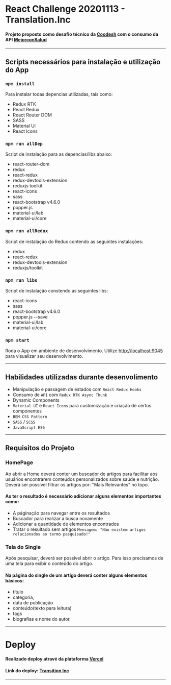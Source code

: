# React Challenge 20201113 - Translation.Inc

#### Projeto proposto como desafio técnico da [Coodesh](https://coodesh.com/) com o consumo da API [MejorconSalud]( https://api.beta.mejorconsalud.com/wp-json/mc/v1/)

<hr/>

## Scripts necessários para instalação e utilização do App

### `npm install`

Para instalar todas depencias utilizadas, tais como:

- Redux RTK
- React Redux
- React Router DOM
- SASS
- Material UI
- React Icons

### `npm run allDep`

Script de instalação para as depencias/libs abaixo:

- react-router-dom
- redux
- react-redux
- redux-devtools-extension
- reduxjs toolkit
- react-icons
- sass
- react-bootstrap v4.6.0
- popper.js
- material-ui/lab
- material-ui/core

### `npm run allRedux`

Script de instalação do Redux contendo as seguintes instalações:

- redux
- react-redux
- redux-devtools-extension
- reduxjs/toolkit

### `npm run libs`

Script de instalação constendo as seguintes libs:

- react-icons
- sass
- react-bootstrap v4.6.0
- popper.js --save
- material-ui/lab
- material-ui/core

### `npm start`

Roda o App em ambiente de desenvolvimento.
Utilize [http://localhost:9045](http://localhost:9045) para visualizar seu desenvolvimento.

<hr/>

## Habilidades utilizadas durante desenvolimento

- Manipulação e passagem de estados com `React Redux Hooks`
- Consumo de `API` com `Redux RTK Async Thunk`
- Dynamic Components
- `Material UI` e `React Icons` para customização e criação de certos componentes
- `BEM CSS Pattern `
- `SASS` / `SCSS`
- `JavaScript ES6`

<hr/>

## Requisitos do Projeto

### HomePage

Ao abrir a Home deverá conter um buscador de artigos para facilitar aos usuários encontrarem conteúdos personalizados sobre saúde e nutrição.
Deverá ser possível filtrar os artigos por: "Mais Relevantes" no topo.

#### Ao ter o resultado é necessário adicionar alguns elementos importantes como:

- A páginação para navegar entre os resultados
- Buscador para realizar a busca novamente
- Adicionar a quantidade de elementos encontrados
- Tratar o resultado sem artigos `Mensagem: "Não existem artigos relacionados ao termo pesquisado!"`


### Tela do Single

Após pesquisar, deverá ser possível abrir o artigo. Para isso precisamos de uma tela para exibir o conteúdo do artigo.

#### Na página do single de um artigo deverá conter alguns elementos básicos:

- título
- categoria,
- data de publicação
- conteúdo(texto para leitura)
- tags
- biografias e nome do autor.

<hr/>

# Deploy

#### Realizado deploy atravé da plataforma [Vercel](https://vercel.com/)
#### Link do deploy: <a href="#">Transition Inc </a>

<hr/>

